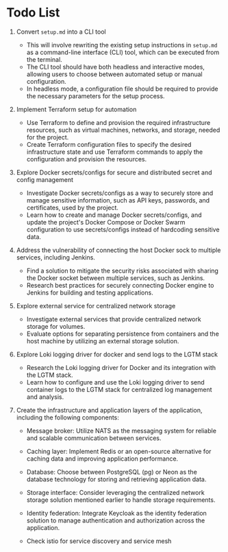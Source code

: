 # Todo List

1. Convert `setup.md` into a CLI tool
    - This will involve rewriting the existing setup instructions in `setup.md` as a command-line interface (CLI) tool, which can be executed from the terminal.
    - The CLI tool should have both headless and interactive modes, allowing users to choose between automated setup or manual configuration.
    - In headless mode, a configuration file should be required to provide the necessary parameters for the setup process.

2. Implement Terraform setup for automation
    - Use Terraform to define and provision the required infrastructure resources, such as virtual machines, networks, and storage, needed for the project.
    - Create Terraform configuration files to specify the desired infrastructure state and use Terraform commands to apply the configuration and provision the resources.

3. Explore Docker secrets/configs for secure and distributed secret and config management
    - Investigate Docker secrets/configs as a way to securely store and manage sensitive information, such as API keys, passwords, and certificates, used by the project.
    - Learn how to create and manage Docker secrets/configs, and update the project's Docker Compose or Docker Swarm configuration to use secrets/configs instead of hardcoding sensitive data.

4. Address the vulnerability of connecting the host Docker sock to multiple services, including Jenkins.
    - Find a solution to mitigate the security risks associated with sharing the Docker socket between multiple services, such as Jenkins.
    - Research best practices for securely connecting Docker engine to Jenkins for building and testing applications.

5. Explore external service for centralized network storage
    - Investigate external services that provide centralized network storage for volumes.
    - Evaluate options for separating persistence from containers and the host machine by utilizing an external storage solution.

6. Explore Loki logging driver for docker and send logs to the LGTM stack
    - Research the Loki logging driver for Docker and its integration with the LGTM stack.
    - Learn how to configure and use the Loki logging driver to send container logs to the LGTM stack for centralized log management and analysis.

7. Create the infrastructure and application layers of the application, including the following components:
    - Message broker: Utilize NATS as the messaging system for reliable and scalable communication between services.
    - Caching layer: Implement Redis or an open-source alternative for caching data and improving application performance.
    - Database: Choose between PostgreSQL (pg) or Neon as the database technology for storing and retrieving application data.
    - Storage interface: Consider leveraging the centralized network storage solution mentioned earlier to handle storage requirements.
    - Identity federation: Integrate Keycloak as the identity federation solution to manage authentication and authorization across the application.

    - Check istio for service discovery and service mesh
